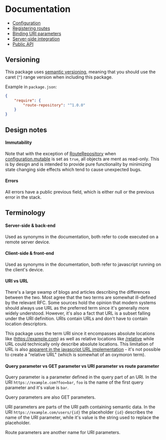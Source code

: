 # Documentation

- [Configuration](configuration.md)
- [Registering routes](registration.md)
- [Binding URI parameters]('uri_parameters.md')
- [Server-side integration](server_side_integration.md)
- [Public API](generated/modules.md)

## Versioning

This package uses [semantic versioning](https://semver.org/), meaning that you should use the caret (`^`) range version when including this package.

Example in `package.json`:

```json
{
    "require": {
        "route-repository": "^1.0.0"
    }
}
```

## Design notes

#### Immutability

Note that with the exception of [RouteRepository](generated/RouteRepository.md) when [configuration.mutable](configuration.md#mutable) is set as `true`, all objects are ment as read-only. This is by design and is intended to provide pure functionality by minimizing state changing side effects which tend to cause unexpected bugs.

#### Errors

All errors have a public previous field, which is either null or the previous error in the stack.

## Terminology

#### Server-side & back-end

Used as synonyms in the documentation, both refer to code executed on a remote server device.

#### Client-side & front-end

Used as synonyms in the documentation, both refer to javascript running on the client's device.

#### URI vs URL

There's a large swamp of blogs and articles describing the differences between the two. Most agree that the two terms are somewhat ill-defined by the relevant RFC. Some sources hold the opinion that modern systems should always use URL as the preferred term since it's generally more widely understood. However, it's also a fact that URL is a subset falling under the URI definition. URIs contain URLs and don't have to contain location descriptors.

This package uses the term URI since it encompasses absolute locations like (https://example.com) as well as relative locations like [/relative](/relative) while URL could technically only describe absolute locations. This limitation of URL is also [apparent in the javascript URL implementation](https://developer.mozilla.org/en-US/docs/Web/API/URL/URL) - it's not possible to create a "relative URL" (which is somewhat of an oxymoron term).

#### Query parameter vs GET parameter vs URI parameter vs route parameter

Query parameter is a parameter defined in the query part of an URI. In the URI `https://example.com?foo=bar`, `foo` is the name of the first query parameter and it's value is `bar`.

Query parameters are also GET parameters.

URI parameters are parts of the URI path containing semantic data. In the URI `https://example.com/users/{id}` the placeholder `{id}` describes the name of the URI parameter, while it's value is the string used to replace the placeholder.

Route parameters are another name for URI parameters.
